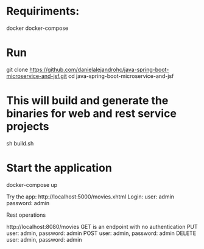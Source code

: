 # Requiriments:

docker
docker-compose

# Run
git clone https://github.com/danielalejandrohc/java-spring-boot-microservice-and-jsf.git
cd java-spring-boot-microservice-and-jsf
# This will build and generate the binaries for web and rest service projects
sh build.sh
# Start the application
docker-compose up


Try the app:
http://localhost:5000/movies.xhtml
Login: 
    user: admin
    password: admin

Rest operations

http://localhost:8080/movies
GET is an endpoint with no authentication
PUT     user: admin, password: admin
POST    user: admin, password: admin
DELETE  user: admin, password: admin
